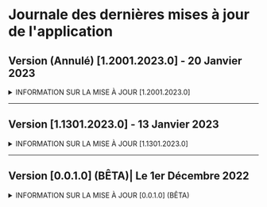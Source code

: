 # Journale des dernières mises à jour de l'application

## Version (Annulé) [1.2001.2023.0] - 20 Janvier 2023
<details><summary>INFORMATION SUR LA MISE À JOUR [1.2001.2023.0]</summary>
  
  ### Mise à jour cumulative.
  - **[Préparation]** Page dédier à la liste des établissements,
  - **[Préparation]** Page des paramètres,
  - **[Mise à jour]** Actualisation de la page d'accueil,
  - **[Mise à jour]** Aperçu des applications éditer par SIDL CORPORATION,
  - **[Mise à jour]** Aperçu des paramètres de l'application,
  - **[Ajouts]** Système audio de l'application,
  - **[Correction]** Problèmes lié à l'application lors de l'exécution de certaines fonctions,
  - **[Correction]** Stablitité sur les systèmes `Windows 10 (x64, x86, ARM)` et `Windows 11 (x64, x86, ARM)`,
  - **[Système]** Rendu de l'application compatible sur `Windows 11 (x64, x86, ARM)`,
  - **[Système]** Passage de la version `1.1301.2023.0` vers la version `1.2001.2023.0`.
  
</details>

***

## Version [1.1301.2023.0] - 13 Janvier 2023
<details><summary>INFORMATION SUR LA MISE À JOUR [1.1301.2023.0]</summary>
  
  ### Version initiale de l'application.
  
</details>

***

## Version [0.0.1.0] (BÊTA)| Le 1er Décembre 2022
<details><summary>INFORMATION SUR LA MISE À JOUR [0.0.1.0] (BÊTA)</summary>
  
  ### Version de développement.
  - **[Système]** Cette version n'est pas disponible sur le Microsoft Store ainsi indisponible pour les utilisateurs.
  
</details>

